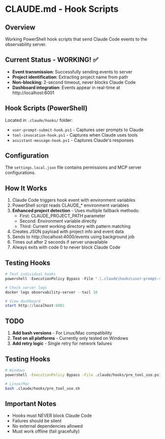 # CLAUDE.md - Hook Scripts

## Overview
Working PowerShell hook scripts that send Claude Code events to the observability server.

## Current Status - WORKING! ✅
- **Event transmission**: Successfully sending events to server
- **Project identification**: Extracting project name from path
- **Non-blocking**: 2-second timeout, never blocks Claude Code
- **Dashboard integration**: Events appear in real-time at http://localhost:6001

## Hook Scripts (PowerShell)
Located in `.claude/hooks/` folder:
- `user-prompt-submit-hook.ps1` - Captures user prompts to Claude
- `tool-invocation-hook.ps1` - Captures when Claude uses tools
- `assistant-message-hook.ps1` - Captures Claude's responses

## Configuration
The `settings.local.json` file contains permissions and MCP server configurations.

## How It Works
1. Claude Code triggers hook event with environment variables
2. PowerShell script reads CLAUDE_* environment variables
3. **Enhanced project detection** - Uses multiple fallback methods:
   - First: CLAUDE_PROJECT_PATH parameter
   - Second: Environment variable directly
   - Third: Current working directory with pattern matching
4. Creates JSON payload with project info and event data
5. Sends to http://localhost:4000/events using background job
6. Times out after 2 seconds if server unavailable
7. Always exits with code 0 to never block Claude Code

## Testing Hooks
```powershell
# Test individual hooks
powershell -ExecutionPolicy Bypass -File ".\.claude\hooks\user-prompt-submit-hook.ps1"

# Check server logs
docker logs observability-server --tail 10

# View dashboard
start http://localhost:6001
```

## TODO
1. **Add bash versions** - For Linux/Mac compatibility
2. **Test on all platforms** - Currently only tested on Windows
3. **Add retry logic** - Single retry for network failures

## Testing Hooks
```bash
# Windows
powershell -ExecutionPolicy Bypass -File .claude/hooks/pre_tool_use.ps1

# Linux/Mac
bash .claude/hooks/pre_tool_use.sh
```

## Important Notes
- Hooks must NEVER block Claude Code
- Failures should be silent
- No external dependencies allowed
- Must work offline (fail gracefully)